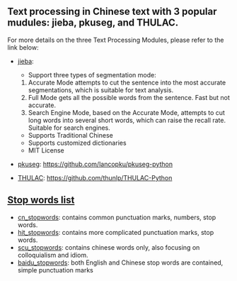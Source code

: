 ## Text processing in Chinese text with 3 popular mudules: **jieba**, **pkuseg**, and **THULAC**.
For more details on the three Text Processing Modules, please refer to the link below:
  - [jieba](https://github.com/fxsjy/jieba): 
    * Support three types of segmentation mode:

    1. Accurate Mode attempts to cut the sentence into the most accurate segmentations, which is suitable for text analysis.
    2. Full Mode gets all the possible words from the sentence. Fast but not accurate.
    3. Search Engine Mode, based on the Accurate Mode, attempts to cut long words into several short words, which can raise the recall rate. Suitable for search engines.

    * Supports Traditional Chinese
    * Supports customized dictionaries
    * MIT License
  - [pkuseg](https://github.com/lancopku/pkuseg-python): https://github.com/lancopku/pkuseg-python
  - [THULAC](https://github.com/thunlp/THULAC-Python): https://github.com/thunlp/THULAC-Python


## [Stop words list](https://github.com/Junyan-Guo/NLP-Deep-Learning-Demo/tree/master/doc/Chinese%20Text%20Processing/stop%20words)
  - [cn_stopwords](https://github.com/Junyan-Guo/NLP-Deep-Learning-Demo/blob/master/doc/Chinese%20Text%20Processing/stop%20words/cn_stopwords.txt): contains common punctuation marks, numbers, stop words.
  - [hit_stopwords](https://github.com/Junyan-Guo/NLP-Deep-Learning-Demo/blob/master/doc/Chinese%20Text%20Processing/stop%20words/hit_stopwords.txt): contains more complicated punctuation marks, stop words.
  - [scu_stopwords](https://github.com/Junyan-Guo/NLP-Deep-Learning-Demo/blob/master/doc/Chinese%20Text%20Processing/stop%20words/scu_stopwords.txt): contains chinese words only, also focusing on colloquialism and idiom.
  - [baidu_stopwords](https://github.com/Junyan-Guo/NLP-Deep-Learning-Demo/blob/master/doc/Chinese%20Text%20Processing/stop%20words/baidu_stopwords.txt): both English and Chinese stop words are contained, simple punctuation marks
